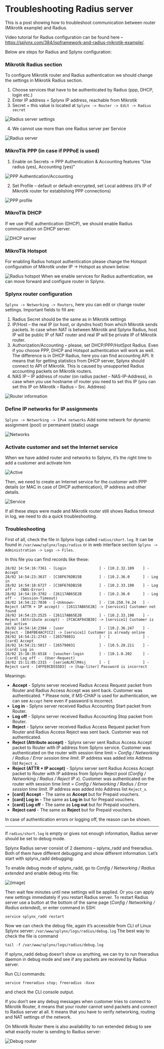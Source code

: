 Troubleshooting Radius server
==========

This is a post showing how to troubleshoot communication between router (Mikrotik example) and Radius.

Video tutorial for Radius configuration can be found here – https://splynx.com/384/ispframework-and-radius-mikrotik-example/.

Below are steps for Radius and Splynx configuration:


### Mikrotik Radius section
To configure Mikrotik router and Radius authentication we should change the settings in Mikrotik Radius section.
1. Choose services that have to be authenticated by Radius (ppp, DHCP, login etc.)
2. Enter IP address = Splynx IP address, reachable from Mikrotik
3. Secret = this value is located at `Splynx -> Router -> Edit -> Radius secret`

  ![Radius server settings](mikrotik_router_radius.png)

4. We cannot use more than one Radius server per Service

  ![Radius server](router_radius.png)



### MikroTik PPP (in case if PPPoE is used)
1. Enable on Secrets -> PPP Authentication & Accounting features “Use radius (yes), Accounting (yes)”

![PPP Authentication/Accounting](PPP_Authentication.png)

2. Set Profile – default or default-encrypted, set Local address (it’s IP of Mikrotik router for establishing PPP connections)

![PPP profile](PPP_local_address.png)



### MikroTik DHCP

If we use IPoE authentication (DHCP), we should enable Radius communication on DHCP server.

![DHCP server](radius_dhcp.png)



### MikroTik Hotspot
For enabling Radius hotspot authentication please change the Hotspot configuration of Mikrotik under IP -> Hotspot as shown below:

![Radius hotspot](radius_hotspot.png)
When we enable services for Radius authentication, we can move forward and configure router in Splynx.



### Splynx router configuration

`Splynx -> Networking -> Routers`, here you can edit or change router settings. Important fields to fill are:
1. Radius Secret should be the same as in Mikrotik settings
2. IP/Host –  the real IP (or host, or dyndns host) from which Mikrotik sends packets. In case when NAT is between Mikrotik and Splynx Radius, host IP will be public IP of NAT router and real IP will be private IP of Mikrotik router.
3. Authorization/Accounting – please, set DHCP/PPP/HotSpot Radius. Even if you choose PPP, DHCP and Hotspot authentication will work as well. The difference is in DHCP Radius, here you can find accounting API. It means that for getting statistics from DHCP server, Splynx should connect to API of Mikrotik. This is caused by unsupported Radius accounting packets on Mikrotik routers.
4. NAS IP – IP address of router (on radius packet – NAS-IP-Address), in case when you use hostname of router you need to set this IP (you can set this IP on Mikrotik  – Radius – Src. Address)

![Router information](router_info.png)


### Define IP networks for IP assignments

`Splynx -> Networking -> IPv4 networks`
Add some network for dynamic assignment (pool) or permanent (static) usage

![Networks](networks.png)


### Activate customer and set the Internet service

When we have added router and networks to Splynx, it’s the right time to add a customer and activate him

![Active](active.png)


Then, we need to create an Internet service for the customer with PPP details (or MAC in case of DHCP authentication), IP address and other details.

![Service](service.png)

If all these steps were made and Mikrotik router still shows Radius timeout in log, we need to do a quick troubleshooting.


### Troubleshooting

First of all, check the file in Splynx logs called `radius/short.log`. It can be found in `/var/www/splynx/logs/radius` or in web interface section `Splynx -> Administration -> Logs -> Files`.

In this file you can find records like these:
```
28/02 14:54:16:7361 - [Login               ] - [10.2.32.109    ] - Accept
28/02 14:54:23:3637 - [C38F676DB15B        ] - [10.2.36.0      ] - Log in
28/02 14:54:18:6727 - [C38F676DB15B        ] - [10.2.33.190    ] - Log off -  (NAS-Error)
28/02 14:54:19:3702 - [26117AB65E2B        ] - [10.2.36.0      ] - Log off -  (Session-Timeout)
28/02 14:54:22:7030 - [-Unknown-           ] - [10.250.74.24   ] - Reject (ATTR + IP accept) - [26117AB65E2B] -> [service1] Customer not found
28/02 14:54:23:2525 - [26117AB65E2B        ] - [10.2.33.190    ] - Reject (Attribute accept) - [FCACAF943B30] -> [service1] Customer is not active
28/02 14:54:14:2384 - [user                ] - [10.2.36.247    ] - Reject - [B4FBE4ACFCC2] -> [service1] Customer is already online
28/02 14:54:21:2743 - [265798031           ] - [               ] - [card] Accept
28/02 14:54:21:5017 - [265798031           ] - [10.5.28.211    ] - [card] Log in
28/02 15:10:35:6518 - [voucher-login       ] - [10.1.0.202     ] - [card] Log off -  (User-Request)
28/02 15:11:05:2315 - [serieALRClM4sj      ] - [               ] - Reject card - [4FFE0CD555D3] -> [hap-liter] Password is incorrect
```
Meanings:
* **Accept** - Splynx server received Radius Access Request packet from Router and Radius Access Accept was sent back. Customer was authenticated.
\* Please note, if MS-CHAP is used for authentication, we can see `Accept` here even if password is incorrect.
* **Log in** - Splynx server received Radius Accounting Start packet from Router.
* **Log off** - Splynx server received Radius Accounting Stop packet from Router.
* **Reject** - Splynx server received Radius Access Request packet from Router and Radius Access Reject was sent back. Customer was not authenticated.
* **Reject (Attribute accept)** - Splynx server sent Radius Access Accept packet to Router with IP address from Splynx service. Customer was authenticated on the router with session time limit = *Config / Networking / Radius / Error session time limit*. IP address was added into Address list `Reject_x`.
* **Reject (ATTR + IP accept)** - Splynx server sent Radius Access Accept packet to Router with IP address from Splynx Reject pool (*Config / Networking / Radius / Reject IP x*). Customer was authenticated on the router with session time limit = *Config / Networking / Radius / Error session time limit*. IP address was added into Address list `Reject_x`.
* **\[card\] Accept** - The same as **Accept** but for Prepaid vouchers.
* **\[card\] Log in** - The same as **Log in** but for Prepaid vouchers.
* **\[card\] Log off** - The same as **Log out** but for Prepaid vouchers.
* **Reject card** - The same as **Reject** but for Prepaid vouchers.

In case of authentication errors or logging off, the reason can be shown.

---

If `radius/short.log` is empty or gives not enough information, Radius server should be set to debug mode.

Splynx Radius server consist of 2 daemons – splynx_radd and freeradius. Both of them have different debugging and show different information. Let’s start with splynx_radd debugging:

To enable debug mode of splynx_radd, go to *Config / Networking / Radius extended* and enable debug into file:

![(image)](splynx_radd_debug.png)

Then wait few minutes until new settings will be applied. Or you can apply new settings immediately if you restart Radius server.
To restart Radius server use a button at the bottom of the same page (*Config / Networking / Radius extended*), or enter command in SSH:
```
service splynx_radd restart
```

Now we can check the debug file, again it’s accessible from CLI of Linux Splynx server:
`/var/www/splynx/logs/radius/debug.log` 
The best way to check the file is command
```
tail -f /var/www/splynx/logs/radius/debug.log
```

If splynx_radd debug doesn’t show us anything, we can try to run freeradius daemon in debug mode and see if any packets are received by Radius server.

Run CLI commands:
```
service freeradius stop; freeradius -Xxxx
```
and check the CLI console output.


If you don’t see any debug messages when customer tries to connect to Mikrotik Router, it means that your router cannot send packets and connect to Radius server at all. It means that you have to verify networking, routing and NAT settings of the network.

On Mikrotik Router there is also availability to run extended debug to see what exactly router is sending to Radius server:

![Debug router](debug_router.png)
